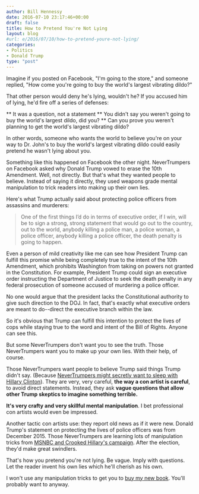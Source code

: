 ```yaml
---
author: Bill Hennessy
date: 2016-07-10 23:17:46+00:00
draft: false
title: How to Pretend You're Not Lying
layout: blog
#url: e/2016/07/10/how-to-pretend-youre-not-lying/
categories:
- Politics
- Donald Trump
type: "post"
---
```


Imagine if you posted on Facebook, "I'm going to the store," and someone replied, "How come you're going to buy the world's largest vibrating dildo?"

That other person would deny he's lying, wouldn't he? If you accused him of lying, he'd fire off a series of defenses:




** It was a question, not a statement
** You didn't say you weren't going to buy the world's largest dildo, did you?
** Can you prove you weren't planning to get the world's largest vibrating dildo?


In other words, someone who wants the world to believe you're on your way to Dr. John's to buy the world's largest vibrating dildo could easily pretend he wasn't lying about you.

Something like this happened on Facebook the other night. NeverTrumpers on Facebook asked why Donald Trump vowed to erase the 10th Amendment. Well, not directly. But that's what they wanted people to believe. Instead of saying it directly, they used weapons grade mental manipulation to trick readers into making up their own lies.

Here's what Trump actually said about protecting police officers from assassins and murderers:



> One of the first things I’d do in terms of executive order, if I win, will be to sign a strong, strong statement that would go out to the country, out to the world, anybody killing a police man, a police woman, a police officer, anybody killing a police officer, the death penalty is going to happen.



Even a person of mild creativity like me can see how President Trump can fulfill this promise while being completely true to the intent of the 10th Amendment, which prohibits Washington from taking on powers not granted in the Constitution. For example, President Trump could sign an executive order instructing the Department of Justice to seek the death penalty in any federal prosecution of someone accused of murdering a police officer.

No one would argue that the president lacks the Constitutional authority to give such direction to the DOJ. In fact, that's exactly what executive orders are meant to do--direct the executive branch within the law.

So it's obvious that Trump can fulfill this intention to protect the lives of cops while staying true to the word and intent of the Bill of Rights. Anyone can see this.

But some NeverTrumpers don't want you to see the truth. Those NeverTrumpers want you to make up your own lies. With their help, of course.

Those NeverTrumpers want people to believe Trump said things Trump didn't say. (Because [NeverTrumpers might secretly want to sleep with Hillary Clinton](https://hennessysview.com/2016/05/04/an-affair-to-dismember/)). They are very, very careful, **the way a con artist is careful**, to avoid direct statements. Instead, they ask **vague questions that allow other Trump skeptics to imagine something terrible.**

**It's very crafty and very skillful mental manipulation**. I bet professional con artists would even be impressed.

Another tactic con artists use: they report old news as if it were new. Donald Trump's statement on protecting the lives of police officers was from December 2015. Those NeverTrumpers are learning lots of manipulation tricks from [MSNBC and Crooked Hillary's campaign](https://hennessysview.com/2016/07/06/why-youre-mad-at-trump/). After the election, they'd make great swindlers.

That's how you pretend you're not lying. Be vague. Imply with questions. Let the reader invent his own lies which he'll cherish as his own.

I won't use any manipulation tricks to get you to [buy my new book](https://amzn.to/29wMUq0). You'll probably want to anyway.
